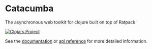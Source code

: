 # Catacumba #

The asynchronous web toolkit for clojure built on top of Ratpack

[![Clojars Project](http://clojars.org/updcon/catacumba/latest-version.svg)](http://clojars.org/funcool/catacumba)

See the [documentation](https://funcool.github.io/catacumba/latest/) or
[api reference](https://funcool.github.io/catacumba/latest/api/) for more detailed
information.
